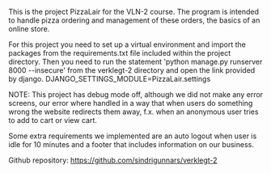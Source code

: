 This is the project PizzaLair for the VLN-2 course. The program is intended to
handle pizza ordering and management of these orders, the basics of an online store.

For this project you need to set up a virtual environment and import the packages from
the requirements.txt file included within the project directory. Then you need to run the
statement 'python manage.py runserver 8000 --insecure' from the verklegt-2 directory and
open the link provided by django. DJANGO_SETTINGS_MODULE=PizzaLair.settings

NOTE: This project has debug mode off, although we did not make any error screens, our error where
handled in a way that when users do something wrong the website redirects them away, f.x. when an 
anonymous user tries to add to cart or view cart.

Some extra requirements we implemented are an auto logout when user is idle for 10 minutes and a footer
that includes information on our business.

Github repository: https://github.com/sindrigunnars/verklegt-2
